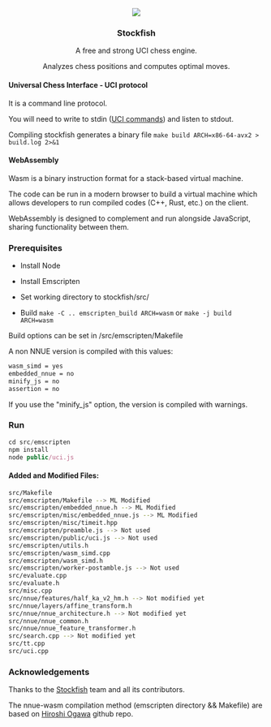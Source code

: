 <div align="center">

[<img src=https://stockfishchess.org/images/logo/icon_128x128.png></img>](https://stockfishchess.org)

<h3>Stockfish</h3>

<p>A free and strong UCI chess engine.</p>
<p>Analyzes chess positions and computes optimal moves.</p>
</div>

#### Universal Chess Interface - UCI protocol

It is a command line protocol.

You will need to write to stdin ([UCI commands](https://backscattering.de/chess/uci/)) and listen to stdout.

Compiling stockfish generates a binary file `make build ARCH=x86-64-avx2 > build.log 2>&1`

#### WebAssembly 

Wasm is a binary instruction format for a stack-based virtual machine.

The code can be run in a modern browser to build a virtual machine which allows developers to run compiled codes (C++, Rust, etc.) on the client.

WebAssembly is designed to complement and run alongside JavaScript, sharing functionality between them.


### Prerequisites

* Install Node

* Install Emscripten

* Set working directory to stockfish/src/

* Build  `make -C .. emscripten_build ARCH=wasm` or `make -j build ARCH=wasm`

Build options can be set in /src/emscripten/Makefile

A non NNUE version is compiled with this values:
```sh
wasm_simd = yes
embedded_nnue = no
minify_js = no
assertion = no 
```

If you use the "minify_js" option, the version is compiled with warnings.

### Run

```js
cd src/emscripten
npm install
node public/uci.js
```

#### Added and Modified Files:

```sh
src/Makefile
src/emscripten/Makefile --> ML Modified
src/emscripten/embedded_nnue.h --> ML Modified
src/emscripten/misc/embedded_nnue.js --> ML Modified
src/emscripten/misc/timeit.hpp
src/emscripten/preamble.js --> Not used
src/emscripten/public/uci.js --> Not used
src/emscripten/utils.h
src/emscripten/wasm_simd.cpp
src/emscripten/wasm_simd.h
src/emscripten/worker-postamble.js --> Not used
src/evaluate.cpp
src/evaluate.h
src/misc.cpp
src/nnue/features/half_ka_v2_hm.h --> Not modified yet
src/nnue/layers/affine_transform.h
src/nnue/nnue_architecture.h --> Not modified yet
src/nnue/nnue_common.h
src/nnue/nnue_feature_transformer.h
src/search.cpp --> Not modified yet
src/tt.cpp
src/uci.cpp
```

### Acknowledgements

Thanks to the [Stockfish](https://github.com/official-stockfish/Stockfish) team and all its contributors.

The nnue-wasm compilation method (emscripten directory && Makefile) are based on [Hiroshi Ogawa](https://github.com/hi-ogawa/Stockfish) github repo.

